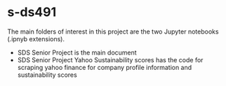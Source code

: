 # s-ds491

The main folders of interest in this project are the two Jupyter notebooks (.ipnyb extensions).
* SDS Senior Project is the main document
* SDS Senior Project Yahoo Sustainability scores has the code for scraping yahoo finance for company profile information and sustainability scores
